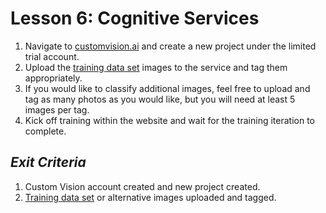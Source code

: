 # Lesson 6: Cognitive Services

1. Navigate to [customvision.ai](https://customvision.ai) and create a new project under the limited trial account.
2. Upload the [training data set](Materials/TrainingSet) images to the service and tag them appropriately.
3. If you would like to classify additional images, feel free to upload and tag as many photos as you would like, but you will need at least 5 images per tag.
4. Kick off training within the website and wait for the training iteration to complete.


## _Exit Criteria_
1. Custom Vision account created and new project created.
2. [Training data set](Materials/TrainingSet) or alternative images uploaded and tagged.